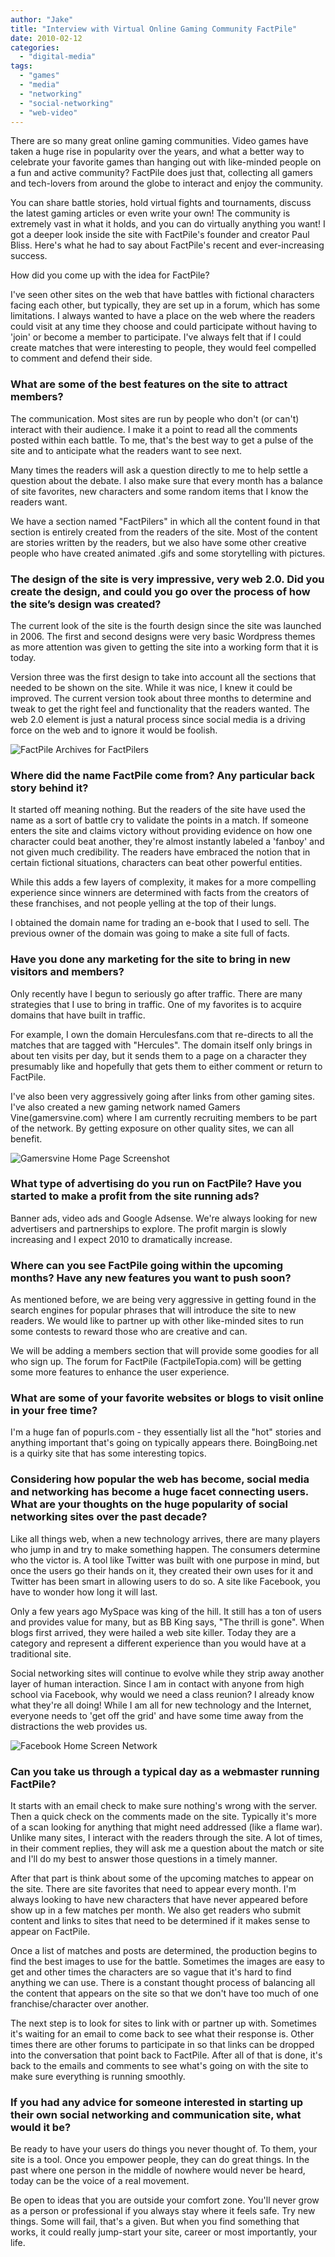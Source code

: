 ```yaml
---
author: "Jake"
title: "Interview with Virtual Online Gaming Community FactPile"
date: 2010-02-12
categories: 
  - "digital-media"
tags: 
  - "games"
  - "media"
  - "networking"
  - "social-networking"
  - "web-video"
---
```


There are so many great online gaming communities. Video games have taken a huge rise in popularity over the years, and what a better way to celebrate your favorite games than hanging out with like-minded people on a fun and active community? FactPile does just that, collecting all gamers and tech-lovers from around the globe to interact and enjoy the community.

<!--more-->

You can share battle stories, hold virtual fights and tournaments, discuss the latest gaming articles or even write your own! The community is extremely vast in what it holds, and you can do virtually anything you want! I got a deeper look inside the site with FactPile's founder and creator Paul Bliss. Here's what he had to say about FactPile's recent and ever-increasing success.

How did you come up with the idea for FactPile?

I've seen other sites on the web that have battles with fictional characters facing each other, but typically, they are set up in a forum, which has some limitations. I always wanted to have a place on the web where the readers could visit at any time they choose and could participate without having to 'join' or become a member to participate. I've always felt that if I could create matches that were interesting to people, they would feel compelled to comment and defend their side.

### What are some of the best features on the site to attract members?

The communication. Most sites are run by people who don't (or can't) interact with their audience. I make it a point to read all the comments posted within each battle. To me, that's the best way to get a pulse of the site and to anticipate what the readers want to see next.

Many times the readers will ask a question directly to me to help settle a question about the debate. I also make sure that every month has a balance of site favorites, new characters and some random items that I know the readers want.

We have a section named "FactPilers" in which all the content found in that section is entirely created from the readers of the site. Most of the content are stories written by the readers, but we also have some other creative people who have created animated .gifs and some storytelling with pictures.

### The design of the site is very impressive, very web 2.0. Did you create the design, and could you go over the process of how the site’s design was created?

The current look of the site is the fourth design since the site was launched in 2006. The first and second designs were very basic Wordpress themes as more attention was given to getting the site into a working form that it is today.

Version three was the first design to take into account all the sections that needed to be shown on the site. While it was nice, I knew it could be improved. The current version took about three months to determine and tweak to get the right feel and functionality that the readers wanted. The web 2.0 element is just a natural process since social media is a driving force on the web and to ignore it would be foolish.

![FactPile Archives for FactPilers](images/factpile-screen-archive.jpg "Screenshot of FactPile Archives")

### Where did the name FactPile come from? Any particular back story behind it?

It started off meaning nothing. But the readers of the site have used the name as a sort of battle cry to validate the points in a match. If someone enters the site and claims victory without providing evidence on how one character could beat another, they're almost instantly labeled a 'fanboy' and not given much credibility. The readers have embraced the notion that in certain fictional situations, characters can beat other powerful entities.

While this adds a few layers of complexity, it makes for a more compelling experience since winners are determined with facts from the creators of these franchises, and not people yelling at the top of their lungs.

I obtained the domain name for trading an e-book that I used to sell. The previous owner of the domain was going to make a site full of facts.

### Have you done any marketing for the site to bring in new visitors and members?

Only recently have I begun to seriously go after traffic. There are many strategies that I use to bring in traffic. One of my favorites is to acquire domains that have built in traffic.

For example, I own the domain Herculesfans.com that re-directs to all the matches that are tagged with "Hercules". The domain itself only brings in about ten visits per day, but it sends them to a page on a character they presumably like and hopefully that gets them to either comment or return to FactPile.

I've also been very aggressively going after links from other gaming sites. I've also created a new gaming network named Gamers Vine(gamersvine.com) where I am currently recruiting members to be part of the network. By getting exposure on other quality sites, we can all benefit.

![Gamersvine Home Page Screenshot](images/gamersvine-featured-screen.jpg "GamersVine - Video Game News from Different Views")

### What type of advertising do you run on FactPile? Have you started to make a profit from the site running ads?

Banner ads, video ads and Google Adsense. We're always looking for new advertisers and partnerships to explore. The profit margin is slowly increasing and I expect 2010 to dramatically increase.

### Where can you see FactPile going within the upcoming months? Have any new features you want to push soon?

As mentioned before, we are being very aggressive in getting found in the search engines for popular phrases that will introduce the site to new readers. We would like to partner up with other like-minded sites to run some contests to reward those who are creative and can.

We will be adding a members section that will provide some goodies for all who sign up. The forum for FactPile (FactpileTopia.com) will be getting some more features to enhance the user experience.

### What are some of your favorite websites or blogs to visit online in your free time?

I'm a huge fan of popurls.com - they essentially list all the "hot" stories and anything important that's going on typically appears there. BoingBoing.net is a quirky site that has some interesting topics.

### Considering how popular the web has become, social media and networking has become a huge facet connecting users. What are your thoughts on the huge popularity of social networking sites over the past decade?

Like all things web, when a new technology arrives, there are many players who jump in and try to make something happen. The consumers determine who the victor is. A tool like Twitter was built with one purpose in mind, but once the users go their hands on it, they created their own uses for it and Twitter has been smart in allowing users to do so. A site like Facebook, you have to wonder how long it will last.

Only a few years ago MySpace was king of the hill. It still has a ton of users and provides value for many, but as BB King says, "The thrill is gone". When blogs first arrived, they were hailed a web site killer. Today they are a category and represent a different experience than you would have at a traditional site.

Social networking sites will continue to evolve while they strip away another layer of human interaction. Since I am in contact with anyone from high school via Facebook, why would we need a class reunion? I already know what they're all doing! While I am all for new technology and the Internet, everyone needs to 'get off the grid' and have some time away from the distractions the web provides us.

![Facebook Home Screen Network](images/facebook-screen-network.jpg "FaceBook - Social Networking at it's Finest")

### Can you take us through a typical day as a webmaster running FactPile?

It starts with an email check to make sure nothing's wrong with the server. Then a quick check on the comments made on the site. Typically it's more of a scan looking for anything that might need addressed (like a flame war). Unlike many sites, I interact with the readers through the site. A lot of times, in their comment replies, they will ask me a question about the match or site and I'll do my best to answer those questions in a timely manner.

After that part is think about some of the upcoming matches to appear on the site. There are site favorites that need to appear every month. I'm always looking to have new characters that have never appeared before show up in a few matches per month. We also get readers who submit content and links to sites that need to be determined if it makes sense to appear on FactPile.

Once a list of matches and posts are determined, the production begins to find the best images to use for the battle. Sometimes the images are easy to get and other times the characters are so vague that it's hard to find anything we can use. There is a constant thought process of balancing all the content that appears on the site so that we don't have too much of one franchise/character over another.

The next step is to look for sites to link with or partner up with. Sometimes it's waiting for an email to come back to see what their response is. Other times there are other forums to participate in so that links can be dropped into the conversation that point back to FactPile. After all of that is done, it's back to the emails and comments to see what's going on with the site to make sure everything is running smoothly.

### If you had any advice for someone interested in starting up their own social networking and communication site, what would it be?

Be ready to have your users do things you never thought of. To them, your site is a tool. Once you empower people, they can do great things. In the past where one person in the middle of nowhere would never be heard, today can be the voice of a real movement.

Be open to ideas that you are outside your comfort zone. You'll never grow as a person or professional if you always stay where it feels safe. Try new things. Some will fail, that's a given. But when you find something that works, it could really jump-start your site, career or most importantly, your life.
